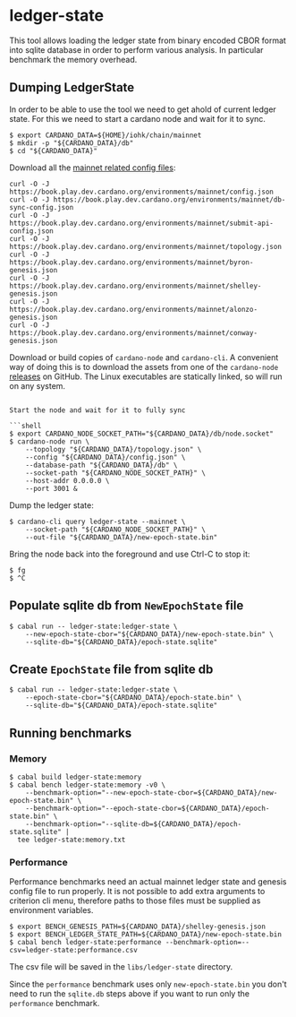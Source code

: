 # ledger-state

This tool allows loading the ledger state from binary encoded CBOR format into
sqlite database in order to perform various analysis. In particular benchmark
the memory overhead.

## Dumping LedgerState

In order to be able to use the tool we need to get ahold of current ledger
state. For this we need to start a cardano node and wait for it to sync.

```shell
$ export CARDANO_DATA=${HOME}/iohk/chain/mainnet
$ mkdir -p "${CARDANO_DATA}/db"
$ cd "${CARDANO_DATA}"
```

Download all the [mainnet related config files](https://developers.cardano.org/docs/get-started/cardano-node/running-cardano/#configuration-files):

```shell
curl -O -J https://book.play.dev.cardano.org/environments/mainnet/config.json
curl -O -J https://book.play.dev.cardano.org/environments/mainnet/db-sync-config.json
curl -O -J https://book.play.dev.cardano.org/environments/mainnet/submit-api-config.json
curl -O -J https://book.play.dev.cardano.org/environments/mainnet/topology.json
curl -O -J https://book.play.dev.cardano.org/environments/mainnet/byron-genesis.json
curl -O -J https://book.play.dev.cardano.org/environments/mainnet/shelley-genesis.json
curl -O -J https://book.play.dev.cardano.org/environments/mainnet/alonzo-genesis.json
curl -O -J https://book.play.dev.cardano.org/environments/mainnet/conway-genesis.json
```

Download or build copies of `cardano-node` and `cardano-cli`. A convenient way of doing this is to download the assets from one of the `cardano-node` [releases](https://github.com/IntersectMBO/cardano-node/releases) on GitHub. The Linux executables are statically linked, so will run on any system.

```

Start the node and wait for it to fully sync

```shell
$ export CARDANO_NODE_SOCKET_PATH="${CARDANO_DATA}/db/node.socket"
$ cardano-node run \
    --topology "${CARDANO_DATA}/topology.json" \
    --config "${CARDANO_DATA}/config.json" \
    --database-path "${CARDANO_DATA}/db" \
    --socket-path "${CARDANO_NODE_SOCKET_PATH}" \
    --host-addr 0.0.0.0 \
    --port 3001 &
```

Dump the ledger state:

```shell
$ cardano-cli query ledger-state --mainnet \
    --socket-path "${CARDANO_NODE_SOCKET_PATH}" \
    --out-file "${CARDANO_DATA}/new-epoch-state.bin"
```

Bring the node back into the foreground and use Ctrl-C to stop it:

```shell
$ fg
$ ^C
```

## Populate sqlite db from `NewEpochState` file

```shell
$ cabal run -- ledger-state:ledger-state \
    --new-epoch-state-cbor="${CARDANO_DATA}/new-epoch-state.bin" \
    --sqlite-db="${CARDANO_DATA}/epoch-state.sqlite"
```

## Create `EpochState` file from sqlite db

```shell
$ cabal run -- ledger-state:ledger-state \
    --epoch-state-cbor="${CARDANO_DATA}/epoch-state.bin" \
    --sqlite-db="${CARDANO_DATA}/epoch-state.sqlite"
```

## Running benchmarks

### Memory

```shell
$ cabal build ledger-state:memory
$ cabal bench ledger-state:memory -v0 \
    --benchmark-option="--new-epoch-state-cbor=${CARDANO_DATA}/new-epoch-state.bin" \
    --benchmark-option="--epoch-state-cbor=${CARDANO_DATA}/epoch-state.bin" \
    --benchmark-option="--sqlite-db=${CARDANO_DATA}/epoch-state.sqlite" |
  tee ledger-state:memory.txt
```
### Performance

Performance benchmarks need an actual mainnet ledger state and genesis config
file to run properly. It is not possible to add extra arguments to criterion cli
menu, therefore paths to those files must be supplied as environment variables.

```shell
$ export BENCH_GENESIS_PATH=${CARDANO_DATA}/shelley-genesis.json
$ export BENCH_LEDGER_STATE_PATH=${CARDANO_DATA}/new-epoch-state.bin
$ cabal bench ledger-state:performance --benchmark-option=--csv=ledger-state:performance.csv
```

The csv file will be saved in the `libs/ledger-state` directory.

Since the `performance` benchmark uses only `new-epoch-state.bin` you don't need to run the `sqlite.db` steps above if you want to run only the `performance` benchmark.
